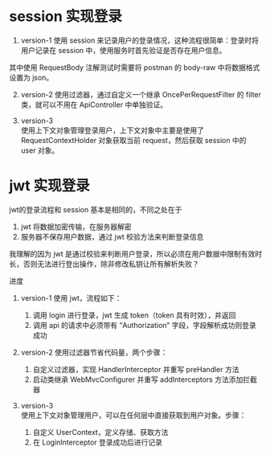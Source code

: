 # session 实现登录
1. version-1
使用 session 来记录用户的登录情况，这种流程很简单：登录时将用户记录在 session 中，使用服务时首先验证是否存在用户信息。

其中使用 RequestBody 注解测试时需要将 postman 的 body-raw 中将数据格式设置为 json。

2. version-2
使用过滤器，通过自定义一个继承 OncePerRequestFilter 的 filter 类，就可以不用在 ApiController 中单独验证。
   

3. version-3  
使用上下文对象管理登录用户，上下文对象中主要是使用了 RequestContextHolder 对象获取当前 request，然后获取 session 中的 user 对象。
   

# jwt 实现登录
jwt的登录流程和 session 基本是相同的，不同之处在于
1. jwt 将数据加密传输，在服务器解密
2. 服务器不保存用户数据，通过 jwt 校验方法来判断登录信息

我理解的因为 jwt 是通过校验来判断用户登录，所以必须在用户数据中限制有效时长，否则无法进行登出操作，除非修改私钥让所有解析失败？

进度
1. version-1
使用 jwt，流程如下：
   1. 调用 login 进行登录，jwt 生成 token（token 具有时效），并返回
   2. 调用 api 的请求中必须带有 “Authorization” 字段，字段解析成功则登录成功
   
2. version-2
使用过滤器节省代码量，两个步骤：
   1. 自定义过滤器，实现 HandlerInterceptor 并重写 preHandler 方法
   2. 启动类继承 WebMvcConfigurer 并重写 addInterceptors 方法添加拦截器
   
3. version-3  
使用上下文对象管理用户，可以在任何层中直接获取到用户对象。步骤：
   1. 自定义 UserContext，定义存储、获取方法
   2. 在 LoginInterceptor 登录成功后进行记录